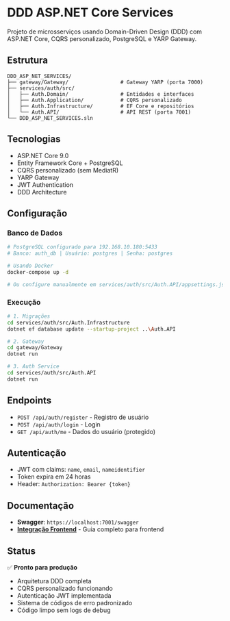 # DDD ASP.NET Core Services

Projeto de microsserviços usando Domain-Driven Design (DDD) com ASP.NET Core, CQRS personalizado, PostgreSQL e YARP Gateway.

## Estrutura

```
DDD_ASP_NET_SERVICES/
├── gateway/Gateway/                 # Gateway YARP (porta 7000)
├── services/auth/src/
│   ├── Auth.Domain/                 # Entidades e interfaces
│   ├── Auth.Application/            # CQRS personalizado
│   ├── Auth.Infrastructure/         # EF Core e repositórios
│   └── Auth.API/                    # API REST (porta 7001)
└── DDD_ASP_NET_SERVICES.sln
```

## Tecnologias

- ASP.NET Core 9.0
- Entity Framework Core + PostgreSQL
- CQRS personalizado (sem MediatR)
- YARP Gateway
- JWT Authentication
- DDD Architecture

## Configuração

### Banco de Dados
```bash
# PostgreSQL configurado para 192.168.10.180:5433
# Banco: auth_db | Usuário: postgres | Senha: postgres

# Usando Docker
docker-compose up -d

# Ou configure manualmente em services/auth/src/Auth.API/appsettings.json
```

### Execução
```bash
# 1. Migrações
cd services/auth/src/Auth.Infrastructure
dotnet ef database update --startup-project ..\Auth.API

# 2. Gateway
cd gateway/Gateway
dotnet run

# 3. Auth Service
cd services/auth/src/Auth.API
dotnet run
```

## Endpoints

- `POST /api/auth/register` - Registro de usuário
- `POST /api/auth/login` - Login
- `GET /api/auth/me` - Dados do usuário (protegido)

## Autenticação

- JWT com claims: `name`, `email`, `nameidentifier`
- Token expira em 24 horas
- Header: `Authorization: Bearer {token}`

## Documentação

- **Swagger**: `https://localhost:7001/swagger`
- **[Integração Frontend](FRONTEND_INTEGRATION.md)** - Guia completo para frontend

## Status

✅ **Pronto para produção**
- Arquitetura DDD completa
- CQRS personalizado funcionando
- Autenticação JWT implementada
- Sistema de códigos de erro padronizado
- Código limpo sem logs de debug